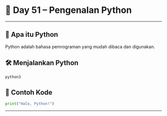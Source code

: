 # 🐍 Day 51 – Pengenalan Python

---

## 🔹 Apa itu Python

Python adalah bahasa pemrograman yang mudah dibaca dan digunakan.

## 🛠️ Menjalankan Python

```bash
python3
```

## 🧪 Contoh Kode

```python
print("Halo, Python!")
```

---
